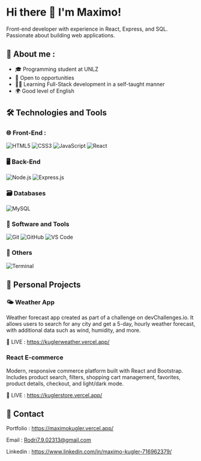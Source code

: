 # Hi there 👋 I'm Maximo! 

Front-end developer with experience in React, Express, and SQL. Passionate about building web applications.

## 📌 About me : 

- 🎓 Programming student at UNLZ
- 🚀 Open to opportunities
- 👨‍💻 Learning Full-Stack development in a self-taught manner
- 🌍 Good level of English

## 🛠️ Technologies and Tools 

### 🌐 Front-End : 

![HTML5](https://img.shields.io/badge/HTML5-E34F26?style=for-the-badge&logo=html5&logoColor=white)
![CSS3](https://img.shields.io/badge/CSS3-1572B6?style=for-the-badge&logo=css3&logoColor=white)
![JavaScript](https://img.shields.io/badge/JavaScript-F7DF1E?style=for-the-badge&logo=javascript&logoColor=black)
![React](https://img.shields.io/badge/React-20232A?style=for-the-badge&logo=react&logoColor=61DAFB)

### 🖥️ Back-End 

![Node.js](https://img.shields.io/badge/Node.js-43853D?style=for-the-badge&logo=node-dot-js&logoColor=white)
![Express.js](https://img.shields.io/badge/Express.js-404D59?style=for-the-badge&logo=express&logoColor=white)  

### 🗃️ Databases

![MySQL](https://img.shields.io/badge/MySQL-005C84?style=for-the-badge&logo=mysql&logoColor=white)

### 🧰 Software and Tools 

![Git](https://img.shields.io/badge/Git-F05032?style=for-the-badge&logo=git&logoColor=white)  ![GitHub](https://img.shields.io/badge/GitHub-181717?style=for-the-badge&logo=github&logoColor=white)  ![VS Code](https://img.shields.io/badge/VS%20Code-007ACC?style=for-the-badge&logo=visual-studio-code&logoColor=white)  

### 🔧 Others 

![Terminal](https://img.shields.io/badge/Terminal-000000?style=for-the-badge&logo=windows-terminal&logoColor=white)


## 💼 Personal Projects 

### 🌤️ Weather App 
Weather forecast app created as part of a challenge on devChallenges.io. It allows users to search for any city and get a 5-day, hourly weather forecast, with additional data such as wind, humidity, and more.

🔴 LIVE : https://kuglerweather.vercel.app/

### React E-commerce
Modern, responsive commerce platform built with React and Bootstrap. Includes product search, filters, shopping cart management, favorites, product details, checkout, and light/dark mode.

🔴 LIVE : https://kuglerstore.vercel.app/

## 🤝 Contact
Portfolio : https://maximokugler.vercel.app/

Email : Rodri7.9.02313@gmail.com

Linkedin : https://www.linkedin.com/in/maximo-kugler-716962379/

